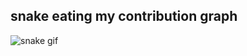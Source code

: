 
## snake eating my contribution graph
![snake gif](https://github.com/osiristape/output/github-contribution-grid-snake-dark.svg)

